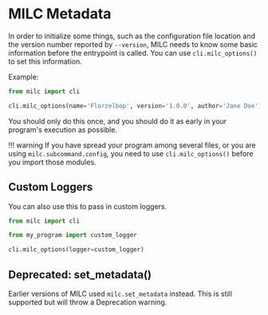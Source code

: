 # MILC Metadata

In order to initialize some things, such as the configuration file location and the version number reported by `--version`, MILC needs to know some basic information before the entrypoint is called. You can use `cli.milc_options()` to set this information.

Example:

```python
from milc import cli

cli.milc_options(name='Florzelbop', version='1.0.0', author='Jane Doe')
```

You should only do this once, and you should do it as early in your program's execution as possible.

!!! warning
    If you have spread your program among several files, or you are using `milc.subcommand.config`, you need to use `cli.milc_options()` before you import those modules.

## Custom Loggers

You can also use this to pass in custom loggers.

```python
from milc import cli

from my_program import custom_logger

cli.milc_options(logger=custom_logger)
```

## Deprecated: set_metadata()

Earlier versions of MILC used `milc.set_metadata` instead. This is still supported but will throw a Deprecation warning.
